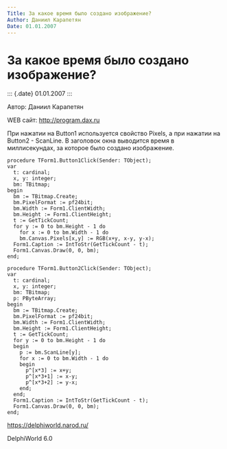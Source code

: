 ```yaml
---
Title: За какое время было создано изображение?
Author: Даниил Карапетян
Date: 01.01.2007
---
```



За какое время было создано изображение?
========================================

::: {.date}
01.01.2007
:::

Автор: Даниил Карапетян

WEB сайт: http://program.dax.ru

При нажатии на Button1 используется свойство Pixels, а при нажатии на
Button2 - ScanLine. В заголовок окна выводится время в миллисекундах, за
которое было создано изображение.

    procedure TForm1.Button1Click(Sender: TObject);
    var
      t: cardinal;
      x, y: integer;
      bm: TBitmap;
    begin
      bm := TBitmap.Create;
      bm.PixelFormat := pf24bit;
      bm.Width := Form1.ClientWidth;
      bm.Height := Form1.ClientHeight;
      t := GetTickCount;
      for y := 0 to bm.Height - 1 do
        for x := 0 to bm.Width - 1 do
        bm.Canvas.Pixels[x,y] := RGB(x+y, x-y, y-x);
      Form1.Caption := IntToStr(GetTickCount - t);
      Form1.Canvas.Draw(0, 0, bm);
    end;
     
    procedure TForm1.Button2Click(Sender: TObject);
    var
      t: cardinal;
      x, y: integer;
      bm: TBitmap;
      p: PByteArray;
    begin
      bm := TBitmap.Create;
      bm.PixelFormat := pf24bit;
      bm.Width := Form1.ClientWidth;
      bm.Height := Form1.ClientHeight;
      t := GetTickCount;
      for y := 0 to bm.Height - 1 do
      begin
        p := bm.ScanLine[y];
        for x := 0 to bm.Width - 1 do
        begin
          p^[x*3] := x+y;
          p^[x*3+1] := x-y;
          p^[x*3+2] := y-x;
        end;
      end;
      Form1.Caption := IntToStr(GetTickCount - t);
      Form1.Canvas.Draw(0, 0, bm);
    end;

<https://delphiworld.narod.ru/>

DelphiWorld 6.0

 
